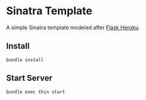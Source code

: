 Sinatra Template
================

A simple Sinatra template modeled after [Flask
Heroku](http://github.com/zachwill/flask_heroku).


Install
-------

    bundle install


Start Server
------------

    bundle exec thin start
    
